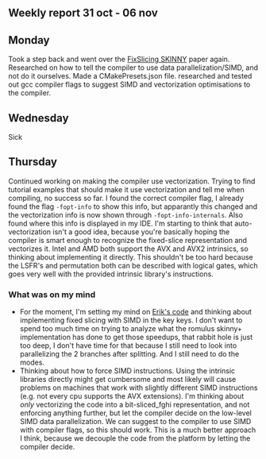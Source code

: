 ## Weekly report 31 oct - 06 nov

## Monday

Took a step back and went over
the [FixSlicing SKINNY](https://csrc.nist.gov/CSRC/media/Events/lightweight-cryptography-workshop-2020/documents/papers/fixslicing-lwc2020.pdf)
paper again. Researched on how to tell the compiler to use data parallelization/SIMD, and not do it ourselves. Made a
CMakePresets.json file.
researched and tested out gcc compiler flags to suggest SIMD and vectorization optimisations to the compiler.

## Wednesday
Sick

## Thursday

Continued working on making the compiler use vectorization. Trying to find tutorial examples that should make it use
vectorization and tell me when compiling, no success so far.
I found the correct compiler flag, I already found the flag `-fopt-info` to show this info, but apparantly this changed
and the vectorization info is now shown through `-fopt-info-internals`. Also found where this info is displayed in my
IDE.
I'm starting to think that auto-vectorization isn't a good idea, because you're basically hoping the compiler is smart
enough to recognize the fixed-slice representation and vectorizes it. Intel and AMD both support the AVX and AVX2
intrinsics, so thinking about implementing it directly. This shouldn't be too hard because the LSFR's and permutation
both can be described with logical gates, which goes very well with the provided intrinsic library's instructions.

### What was on my mind

- For the moment, I'm setting my mind on [Erik's code](/libs/forkskinny-c) and thinking about implementing
  fixed slicing with SIMD in the key keys.
  I don't want to spend too much time on trying to analyze what the romulus skinny+ implementation has done to get those
  speedups, that rabbit hole is just too deep, I don't have time for that because I still need to look into
  parallelizing the 2 branches after splitting. And I still need to do the modes.
- Thinking about how to force SIMD instructions. Using the intrinsic libraries directly might get cumbersome and most
  likely will cause problems on machines that work with slightly different SIMD instructions (e.g. not every cpu
  supports the AVX extensions). I'm thinking about *only*
  vectorizing the code into a bit-sliced_fghi representation, and not enforcing anything further, but let the compiler decide
  on the low-level SIMD data parallelization. We can suggest to the compiler to use SIMD with compiler flags, so this
  should work. This is a much better approach I think, because we decouple the code from the platform by letting the
  compiler decide.
